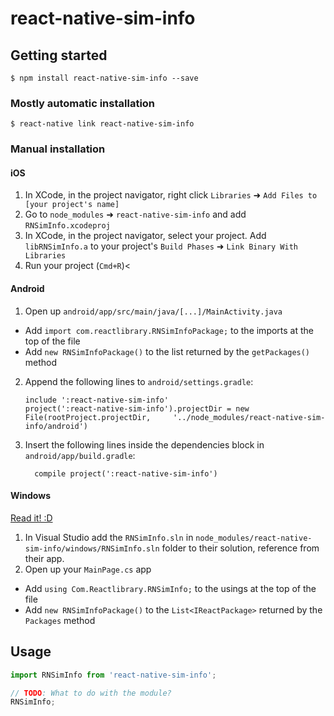 
# react-native-sim-info

## Getting started

`$ npm install react-native-sim-info --save`

### Mostly automatic installation

`$ react-native link react-native-sim-info`

### Manual installation


#### iOS

1. In XCode, in the project navigator, right click `Libraries` ➜ `Add Files to [your project's name]`
2. Go to `node_modules` ➜ `react-native-sim-info` and add `RNSimInfo.xcodeproj`
3. In XCode, in the project navigator, select your project. Add `libRNSimInfo.a` to your project's `Build Phases` ➜ `Link Binary With Libraries`
4. Run your project (`Cmd+R`)<

#### Android

1. Open up `android/app/src/main/java/[...]/MainActivity.java`
  - Add `import com.reactlibrary.RNSimInfoPackage;` to the imports at the top of the file
  - Add `new RNSimInfoPackage()` to the list returned by the `getPackages()` method
2. Append the following lines to `android/settings.gradle`:
  	```
  	include ':react-native-sim-info'
  	project(':react-native-sim-info').projectDir = new File(rootProject.projectDir, 	'../node_modules/react-native-sim-info/android')
  	```
3. Insert the following lines inside the dependencies block in `android/app/build.gradle`:
  	```
      compile project(':react-native-sim-info')
  	```

#### Windows
[Read it! :D](https://github.com/ReactWindows/react-native)

1. In Visual Studio add the `RNSimInfo.sln` in `node_modules/react-native-sim-info/windows/RNSimInfo.sln` folder to their solution, reference from their app.
2. Open up your `MainPage.cs` app
  - Add `using Com.Reactlibrary.RNSimInfo;` to the usings at the top of the file
  - Add `new RNSimInfoPackage()` to the `List<IReactPackage>` returned by the `Packages` method


## Usage
```javascript
import RNSimInfo from 'react-native-sim-info';

// TODO: What to do with the module?
RNSimInfo;
```
  